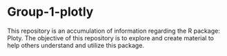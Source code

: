 # Group-1-plotly
This repository is an accumulation of information regarding the R package: Ploty. The objective of this repository is to explore and create material to help others understand and utilize this package.
